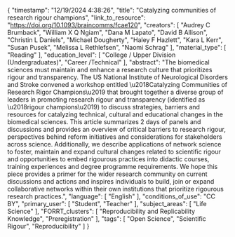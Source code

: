 {
    "timestamp": "12/19/2024 4:38:26",
    "title": "Catalyzing communities of research rigour champions",
    "link_to_resource": "https://doi.org/10.1093/braincomms/fcae120",
    "creators": [
        "Audrey C Brumback",
        "William X Q Ngiam",
        "Dana M Lapato",
        "David B Allison",
        "Christin L Daniels",
        "Michael Dougherty",
        "Haley F Hazlett",
        "Kara L Kerr",
        "Susan Pusek",
        "Melissa L Rethlefsen",
        "Naomi Schrag"
    ],
    "material_type": [
        "Reading"
    ],
    "education_level": [
        "College / Upper Division (Undergraduates)",
        "Career /Technical"
    ],
    "abstract": "The biomedical sciences must maintain and enhance a research culture that prioritizes rigour and transparency. The US National Institute of Neurological Disorders and Stroke convened a workshop entitled \u2018Catalyzing Communities of Research Rigor Champions\u2019 that brought together a diverse group of leaders in promoting research rigour and transparency (identified as \u2018rigour champions\u2019) to discuss strategies, barriers and resources for catalyzing technical, cultural and educational changes in the biomedical sciences. This article summarizes 2 days of panels and discussions and provides an overview of critical barriers to research rigour, perspectives behind reform initiatives and considerations for stakeholders across science. Additionally, we describe applications of network science to foster, maintain and expand cultural changes related to scientific rigour and opportunities to embed rigourous practices into didactic courses, training experiences and degree programme requirements. We hope this piece provides a primer for the wider research community on current discussions and actions and inspires individuals to build, join or expand collaborative networks within their own institutions that prioritize rigourous research practices.",
    "language": [
        "English"
    ],
    "conditions_of_use": "CC BY",
    "primary_user": [
        "Student",
        "Teacher"
    ],
    "subject_areas": [
        "Life Science"
    ],
    "FORRT_clusters": [
        "Reproducibility and Replicability Knowledge",
        "Preregistration"
    ],
    "tags": [
        "Open Science",
        "Scientific Rigour",
        "Reproducibility"
    ]
}